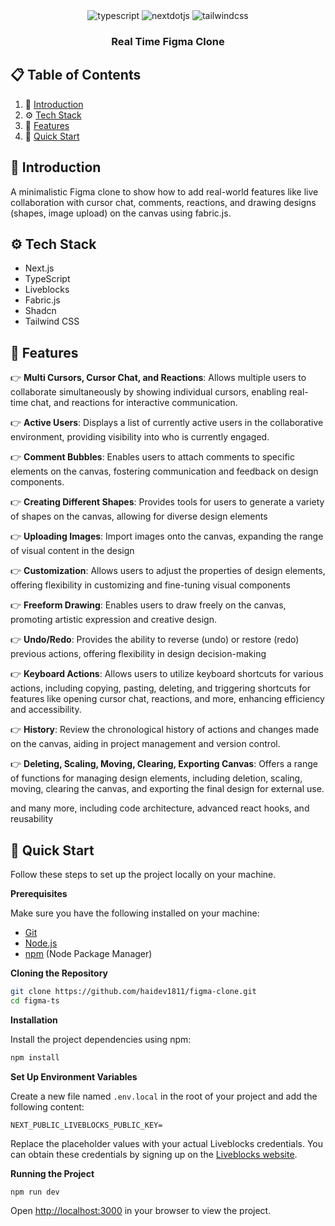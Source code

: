 <div align="center">
  <div>
    <img src="https://img.shields.io/badge/-TypeScript-black?style=for-the-badge&logoColor=white&logo=typescript&color=3178C6" alt="typescript" />
    <img src="https://img.shields.io/badge/-Next_JS-black?style=for-the-badge&logoColor=white&logo=nextdotjs&color=000000" alt="nextdotjs" />
    <img src="https://img.shields.io/badge/-Tailwind_CSS-black?style=for-the-badge&logoColor=white&logo=tailwindcss&color=06B6D4" alt="tailwindcss" />
  </div>

  <h3 align="center">Real Time Figma Clone</h3>
</div>

## 📋 <a name="table">Table of Contents</a>

1. 🤖 [Introduction](#introduction)
2. ⚙️ [Tech Stack](#tech-stack)
3. 🔋 [Features](#features)
4. 🤸 [Quick Start](#quick-start)

## <a name="introduction">🤖 Introduction</a>

A minimalistic Figma clone to show how to add real-world features like live collaboration with cursor chat, comments, reactions, and drawing designs (shapes, image upload) on the canvas using fabric.js.

## <a name="tech-stack">⚙️ Tech Stack</a>

- Next.js
- TypeScript
- Liveblocks
- Fabric.js
- Shadcn
- Tailwind CSS

## <a name="features">🔋 Features</a>

👉 **Multi Cursors, Cursor Chat, and Reactions**: Allows multiple users to collaborate simultaneously by showing individual cursors, enabling real-time chat, and reactions for interactive communication.

👉 **Active Users**: Displays a list of currently active users in the collaborative environment, providing visibility into who is currently engaged.

👉 **Comment Bubbles**: Enables users to attach comments to specific elements on the canvas, fostering communication and feedback on design components.

👉 **Creating Different Shapes**: Provides tools for users to generate a variety of shapes on the canvas, allowing for diverse design elements

👉 **Uploading Images**: Import images onto the canvas, expanding the range of visual content in the design

👉 **Customization**: Allows users to adjust the properties of design elements, offering flexibility in customizing and fine-tuning visual components

👉 **Freeform Drawing**: Enables users to draw freely on the canvas, promoting artistic expression and creative design.

👉 **Undo/Redo**: Provides the ability to reverse (undo) or restore (redo) previous actions, offering flexibility in design decision-making

👉 **Keyboard Actions**: Allows users to utilize keyboard shortcuts for various actions, including copying, pasting, deleting, and triggering shortcuts for features like opening cursor chat, reactions, and more, enhancing efficiency and accessibility.

👉 **History**: Review the chronological history of actions and changes made on the canvas, aiding in project management and version control.

👉 **Deleting, Scaling, Moving, Clearing, Exporting Canvas**: Offers a range of functions for managing design elements, including deletion, scaling, moving, clearing the canvas, and exporting the final design for external use.

and many more, including code architecture, advanced react hooks, and reusability

## <a name="quick-start">🤸 Quick Start</a>

Follow these steps to set up the project locally on your machine.

**Prerequisites**

Make sure you have the following installed on your machine:

- [Git](https://git-scm.com/)
- [Node.js](https://nodejs.org/en)
- [npm](https://www.npmjs.com/) (Node Package Manager)

**Cloning the Repository**

```bash
git clone https://github.com/haidev1811/figma-clone.git
cd figma-ts
```

**Installation**

Install the project dependencies using npm:

```bash
npm install
```

**Set Up Environment Variables**

Create a new file named `.env.local` in the root of your project and add the following content:

```env
NEXT_PUBLIC_LIVEBLOCKS_PUBLIC_KEY=
```

Replace the placeholder values with your actual Liveblocks credentials. You can obtain these credentials by signing up on the [Liveblocks website](https://liveblocks.io).

**Running the Project**

```bash
npm run dev
```

Open [http://localhost:3000](http://localhost:3000) in your browser to view the project.
